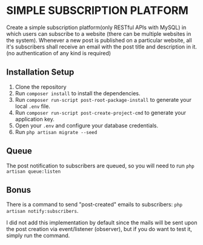 # SIMPLE SUBSCRIPTION PLATFORM
Create a simple subscription platform(only RESTful APIs with MySQL) in which users can subscribe to a website (there can be multiple websites in the system). Whenever a new post is published on a particular website, all it's subscribers shall receive an email with the post title and description in it. (no authentication of any kind is required)

## Installation Setup
1. Clone the repository
2. Run `composer install` to install the dependencies.
3. Run `composer run-script post-root-package-install` to generate your local `.env` file.
4. Run `composer run-script post-create-project-cmd` to generate your application key.
5. Open your `.env` and configure your database credentials.
6. Run `php artisan migrate --seed`

## Queue
The post notification to subscribers are queued, so you will need to run `php artisan queue:listen`

## Bonus
There is a command to send "post-created" emails to subscribers: `php artisan notify:subscribers`.

I did not add this implementation by default since the mails will be sent upon the post creation via event/listener (observer), but if you do want to test it, simply run the command.
